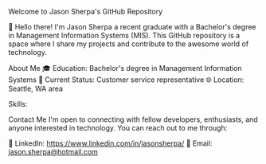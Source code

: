 Welcome to Jason Sherpa's GitHub Repository

👋 Hello there! I'm Jason Sherpa a recent graduate with a Bachelor's degree in Management Information Systems (MIS). This GitHub repository is a space where I share my projects and contribute to the awesome world of technology.

About Me
🎓 Education: Bachelor's degree in Management Information Systems
💼 Current Status: Customer service representative 
🌐 Location: Seattle, WA area

Skills:


Contact Me
I'm open to connecting with fellow developers, enthusiasts, and anyone interested in technology. You can reach out to me through:

🔗 LinkedIn: https://www.linkedin.com/in/jasonsherpa/
📧  Email: jason.sherpa@hotmail.com


